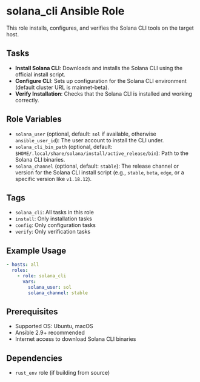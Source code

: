 # solana_cli Ansible Role

This role installs, configures, and verifies the Solana CLI tools on the target host.

## Tasks
- **Install Solana CLI**: Downloads and installs the Solana CLI using the official install script.
- **Configure CLI**: Sets up configuration for the Solana CLI environment (default cluster URL is mainnet-beta).
- **Verify Installation**: Checks that the Solana CLI is installed and working correctly.

## Role Variables
- `solana_user` (optional, default: `sol` if available, otherwise `ansible_user_id`): The user account to install the CLI under.
- `solana_cli_bin_path` (optional, default: `$HOME/.local/share/solana/install/active_release/bin`): Path to the Solana CLI binaries.
- `solana_channel` (optional, default: `stable`): The release channel or version for the Solana CLI install script (e.g., `stable`, `beta`, `edge`, or a specific version like `v1.18.12`).

## Tags
- `solana_cli`: All tasks in this role
- `install`: Only installation tasks
- `config`: Only configuration tasks
- `verify`: Only verification tasks

## Example Usage
```yaml
- hosts: all
  roles:
    - role: solana_cli
      vars:
        solana_user: sol
        solana_channel: stable
```

## Prerequisites
- Supported OS: Ubuntu, macOS
- Ansible 2.9+ recommended
- Internet access to download Solana CLI binaries

## Dependencies
- `rust_env` role (if building from source)
